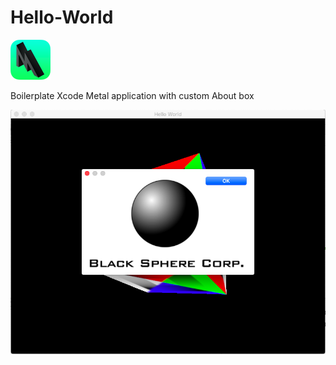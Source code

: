 # Hello-World

![Metal 3](metal-2-64x64.png)

Boilerplate Xcode Metal application with custom About box

![About](about.png)
